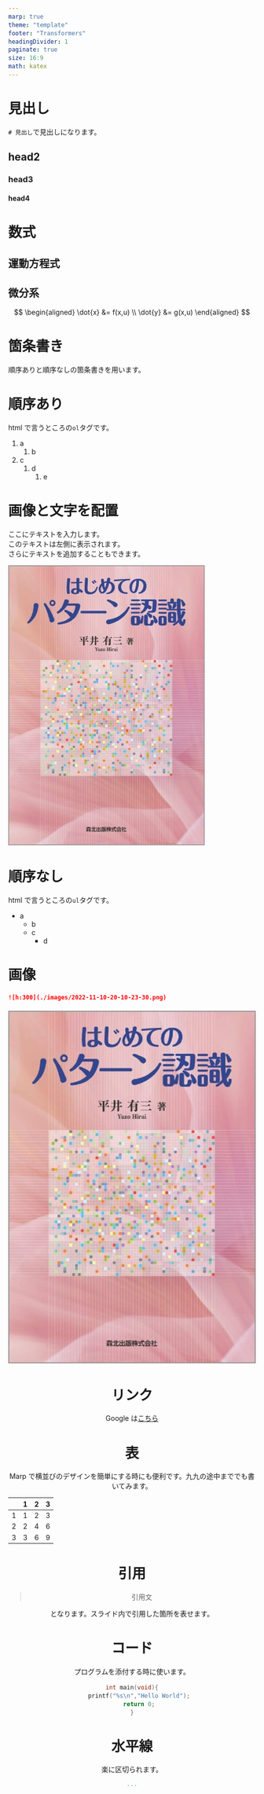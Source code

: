 ```yaml
---
marp: true
theme: "template"
footer: "Transformers"
headingDivider: 1
paginate: true
size: 16:9
math: katex
---
```


# 見出し

`# 見出し`で見出しになります。

## head2

### head3

#### head4

# 数式
## 運動方程式

## 微分系

$$
\begin{aligned}
\dot{x} &= f(x,u) \\
\dot{y} &= g(x,u)
\end{aligned}
$$

# 箇条書き

順序ありと順序なしの箇条書きを用います。

# 順序あり

html で言うところの`ol`タグです。

1. a
   1. b
2. c
   1. d
      1. e

# 画像と文字を配置
<!-- _class: text-img -->

<div>
   <p>
      ここにテキストを入力します。<br>
      このテキストは左側に表示されます。<br>
      さらにテキストを追加することもできます。
   </p>
   <img src="./img/44qotpj40fgscindbycco5tlhcai.png" style="width: 400px;">
</div>

# 順序なし

html で言うところの`ul`タグです。

- a
  - b
  - c
    - d

# 画像

```md
![h:300](./images/2022-11-10-20-10-23-30.png)
```
<div style="text-align: center; margin-top: 20px;">
<img src="./img/44qotpj40fgscindbycco5tlhcai.png">

# リンク

Google は[こちら](https://www.google.com)

# 表

Marp で横並びのデザインを簡単にする時にも便利です。九九の途中まででも書いてみます。

|     | 1   | 2   | 3   |
| --- | --- | --- | --- |
| 1   | 1   | 2   | 3   |
| 2   | 2   | 4   | 6   |
| 3   | 3   | 6   | 9   |

# 引用

> 引用文

となります。スライド内で引用した箇所を表せます。

# コード

プログラムを添付する時に使います。

```c
int main(void){
    printf("%s\n","Hello World");
    return 0;
}
```

# 水平線

楽に区切られます。

```md
---
```
